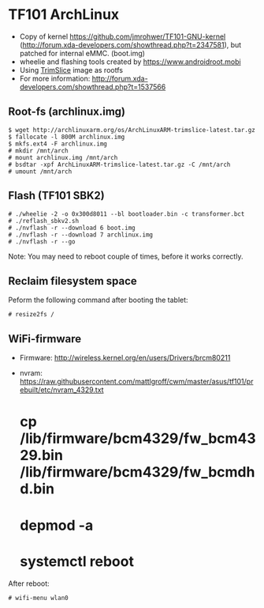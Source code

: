 TF101 ArchLinux
==================

* Copy of kernel https://github.com/jmrohwer/TF101-GNU-kernel (http://forum.xda-developers.com/showthread.php?t=2347581), but patched for internal eMMC. (boot.img)
* wheelie and flashing tools created by https://www.androidroot.mobi
* Using [TrimSlice](http://archlinuxarm.org/platforms/armv7/nvidia/trimslice) image as rootfs
* For more information: http://forum.xda-developers.com/showthread.php?t=1537566

Root-fs (archlinux.img)
-----------

    $ wget http://archlinuxarm.org/os/ArchLinuxARM-trimslice-latest.tar.gz
    $ fallocate -l 800M archlinux.img
    $ mkfs.ext4 -F archlinux.img
    # mkdir /mnt/arch
    # mount archlinux.img /mnt/arch
    # bsdtar -xpf ArchLinuxARM-trimslice-latest.tar.gz -C /mnt/arch
    # umount /mnt/arch

Flash (TF101 SBK2)
-----------

    # ./wheelie -2 -o 0x300d8011 --bl bootloader.bin -c transformer.bct
    # ./reflash_sbkv2.sh
    # ./nvflash -r --download 6 boot.img
    # ./nvflash -r --download 7 archlinux.img
    # ./nvflash -r --go

Note: You may need to reboot couple of times, before it works correctly.

Reclaim filesystem space
-----------
Peform the following command after booting the tablet:

    # resize2fs /

WiFi-firmware
-----------
* Firmware: http://wireless.kernel.org/en/users/Drivers/brcm80211
* nvram: https://raw.githubusercontent.com/mattlgroff/cwm/master/asus/tf101/prebuilt/etc/nvram_4329.txt
  
    # cp /lib/firmware/bcm4329/fw_bcm4329.bin /lib/firmware/bcm4329/fw_bcmdhd.bin
    # depmod -a
    # systemctl reboot
    
After reboot:

    # wifi-menu wlan0
    
